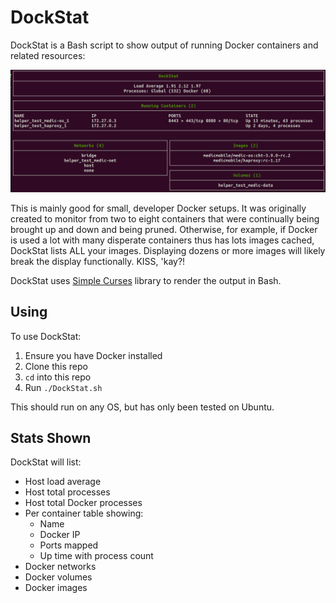 # DockStat

DockStat is a Bash script to show output of running Docker containers and related resources:

![](./DockStat.png)

This is mainly good for small, developer Docker setups.  It was originally created to monitor from two to eight containers that were continually being brought up and down and being pruned.  Otherwise, for example, if Docker is used a lot with many disperate containers thus has lots images cached, DockStat lists ALL your images.  Displaying dozens or more images will likely break the display functionally.  KISS, 'kay?!


DockStat uses [Simple Curses](https://github.com/metal3d/bashsimplecurses/) library to render the output in Bash.

## Using

To use DockStat:
1. Ensure you have Docker installed
1. Clone this repo
1. `cd` into this repo
1. Run `./DockStat.sh`

This should run on any OS, but has only been tested on Ubuntu.

## Stats Shown

DockStat will list:
* Host load average
* Host total processes
* Host total Docker processes
* Per container table showing:
    * Name
    * Docker IP
    * Ports mapped
    * Up time with process count
* Docker networks
* Docker volumes
* Docker images